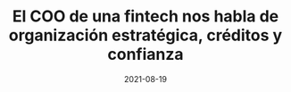 ---
episode: 13
date: "2021-08-19"
title: El COO de una fintech nos habla de organización estratégica, créditos y confianza
guest: Manuel Jimenez
business: Aflore
category: Founder
description: En esta ocasión platicamos con Manuel Jimenez, COO de Aflore, una fintech colombiana que busca reducir la inequidad en latinoamérica con productos de inclusión financiera. Tocamos temas como organización estratégica, experiencias digitales y la importancia de acercarte a tus usuarios.
file: https://www.buzzsprout.com/895972/9046378-el-coo-de-una-fintech-nos-habla-de-organizacion-estrategica-creditos-y-confianza-manuel-jimenez-aflore.mp3?download=true
spotify: https://open.spotify.com/episode/1vHpwazvhoG4585S9hRNIU?si=TQ6-uUJjR7GxMUsJd6dxUQ
apple: https://podcasts.apple.com/mx/podcast/el-coo-de-una-fintech-nos-habla/id1500473556?i=1000532454369
youtube: https://www.youtube.com/watch?v=TqZ7nopYCOM
---
